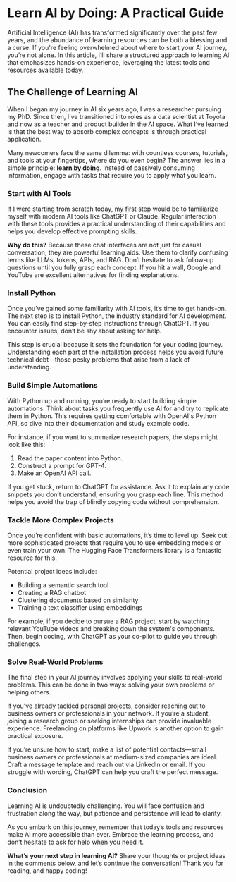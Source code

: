 # Learn AI by Doing: A Practical Guide

Artificial Intelligence (AI) has transformed significantly over the past few years, and the abundance of learning resources can be both a blessing and a curse. If you're feeling overwhelmed about where to start your AI journey, you’re not alone. In this article, I’ll share a structured approach to learning AI that emphasizes hands-on experience, leveraging the latest tools and resources available today.

## The Challenge of Learning AI

When I began my journey in AI six years ago, I was a researcher pursuing my PhD. Since then, I’ve transitioned into roles as a data scientist at Toyota and now as a teacher and product builder in the AI space. What I’ve learned is that the best way to absorb complex concepts is through practical application. 

Many newcomers face the same dilemma: with countless courses, tutorials, and tools at your fingertips, where do you even begin? The answer lies in a simple principle: **learn by doing**. Instead of passively consuming information, engage with tasks that require you to apply what you learn. 

### Start with AI Tools

If I were starting from scratch today, my first step would be to familiarize myself with modern AI tools like ChatGPT or Claude. Regular interaction with these tools provides a practical understanding of their capabilities and helps you develop effective prompting skills.

**Why do this?** Because these chat interfaces are not just for casual conversation; they are powerful learning aids. Use them to clarify confusing terms like LLMs, tokens, APIs, and RAG. Don’t hesitate to ask follow-up questions until you fully grasp each concept. If you hit a wall, Google and YouTube are excellent alternatives for finding explanations.

### Install Python

Once you’ve gained some familiarity with AI tools, it’s time to get hands-on. The next step is to install Python, the industry standard for AI development. You can easily find step-by-step instructions through ChatGPT. If you encounter issues, don’t be shy about asking for help. 

This step is crucial because it sets the foundation for your coding journey. Understanding each part of the installation process helps you avoid future technical debt—those pesky problems that arise from a lack of understanding.

### Build Simple Automations

With Python up and running, you’re ready to start building simple automations. Think about tasks you frequently use AI for and try to replicate them in Python. This requires getting comfortable with OpenAI's Python API, so dive into their documentation and study example code. 

For instance, if you want to summarize research papers, the steps might look like this:

1. Read the paper content into Python.
2. Construct a prompt for GPT-4.
3. Make an OpenAI API call.

If you get stuck, return to ChatGPT for assistance. Ask it to explain any code snippets you don’t understand, ensuring you grasp each line. This method helps you avoid the trap of blindly copying code without comprehension.

### Tackle More Complex Projects

Once you’re confident with basic automations, it’s time to level up. Seek out more sophisticated projects that require you to use embedding models or even train your own. The Hugging Face Transformers library is a fantastic resource for this. 

Potential project ideas include:

- Building a semantic search tool
- Creating a RAG chatbot
- Clustering documents based on similarity
- Training a text classifier using embeddings

For example, if you decide to pursue a RAG project, start by watching relevant YouTube videos and breaking down the system's components. Then, begin coding, with ChatGPT as your co-pilot to guide you through challenges.

### Solve Real-World Problems

The final step in your AI journey involves applying your skills to real-world problems. This can be done in two ways: solving your own problems or helping others. 

If you’ve already tackled personal projects, consider reaching out to business owners or professionals in your network. If you’re a student, joining a research group or seeking internships can provide invaluable experience. Freelancing on platforms like Upwork is another option to gain practical exposure.

If you’re unsure how to start, make a list of potential contacts—small business owners or professionals at medium-sized companies are ideal. Craft a message template and reach out via LinkedIn or email. If you struggle with wording, ChatGPT can help you craft the perfect message.

### Conclusion

Learning AI is undoubtedly challenging. You will face confusion and frustration along the way, but patience and persistence will lead to clarity. 

As you embark on this journey, remember that today’s tools and resources make AI more accessible than ever. Embrace the learning process, and don’t hesitate to ask for help when you need it. 

**What’s your next step in learning AI?** Share your thoughts or project ideas in the comments below, and let’s continue the conversation! Thank you for reading, and happy coding!